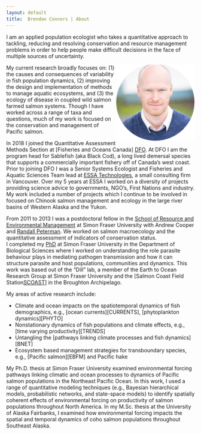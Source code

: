```yaml
---
layout: default
title:  Brendan Connors | About
---
```



I am an applied population ecologist who takes a quantitative approach to tackling, 
reducing and resolving conservation and resource management problems in order to help 
people make difficult decisions in the face of multiple sources of uncertainty. 

<img class="img_headshot"  src="static/images/head_shot.png"
 alt="Brendan Connors" width="210" align="right"/> 

My current research broadly focuses on: (1) the causes and consequences of variability 
in fish population dynamics, (2) improving the design and implementation of methods to 
manage aquatic ecosystems, and (3) the ecology of disease in coupled wild salmon farmed 
salmon systems. Though I have worked across a range of taxa and questions, much of my 
work is focused on the conservation and management of Pacific salmon.

In 2018 I joined the Quantitative Assessment Methods Section at [Fisheries and Oceans Canada] 
[DFO]. At DFO I am the program head for Sablefish (aka Black Cod), a long lived demersal 
species that supports a commercially important fishery off of Canada’s west coast. 
Prior to joining DFO I was a Senior Systems Ecologist and Fisheries and Aquatic Sciences 
Team lead at [ESSA Technologies][ESSA], a small consulting firm in Vancouver. Over my 5 years 
at ESSA I worked on a diversity of projects providing science advice to governments, 
NGO’s, First Nations and industry. My work included a number of projects which I 
continue to be involved in focused on Chinook salmon management and ecology in the 
large river basins of Western Alaska and the Yukon.

From 2011 to 2013 I was a postdoctoral fellow in the [School of Resource and Environmental 
Management][REM] at Simon Fraser University with Andrew Cooper and [Randall Peterman][PETERMAN]. 
We worked on salmon macroecology and the quantitative assessment of indicators of conservation status.  
I completed my [PhD][THESIS] at Simon Fraser University in the Department of Biological Sciences 
where I worked on understanding the role parasite behaviour plays in mediating pathogen 
transmission and how it can structure parasite and host populations, communities and dynamics. 
This work was based out of the “Dill” lab, a member of the Earth to Ocean Research Group 
at Simon Fraser University and the [Salmon Coast Field Station[SCOAST]] in the Broughton Archipelago.


My areas of active research include:

- Climate and ocean impacts on the spatiotemporal dynamics of fish demographics,
  e.g., [ocean currents][CURRENTS], [phytoplankton dynamics][PHYTO]
- Nonstationary dynamics of fish populations and climate effects, e.g., [time
  varying productivity][TRENDS]
- Untangling the [pathways linking climate processes and fish dynamics][BNET]
- Ecosystem based management strategies for transboundary species, e.g.,
  [Pacific salmon][EBFM] and Pacific hake

My Ph.D. thesis at Simon Fraser University examined environmental forcing
pathways linking climatic and ocean processes to dynamics of Pacific salmon
populations in the Northeast Pacific Ocean. In this work, I used a range of
quantitative modeling techniques (e.g., Bayesian hierarchical models,
probabilistic networks, and state-space models) to identify spatially coherent
effects of environmental forcing on productivity of salmon populations
throughout North America. In my M.Sc. thesis at the University of Alaska
Fairbanks, I examined how environmental forcing impacts the spatial and temporal
dynamics of coho salmon populations throughout Southeast Alaska.

[ESSA]:     https://essa.com/
[THESIS]:   http://summit.sfu.ca/system/files/iritems1/11642/etd6557_BConnors.pdf
[REM]:      http://www.sfu.ca/rem.html
[PETERMAN]: https://www.sfu.ca/rem/people/profiles/peterman.html
[SCOAST]:   https://www.salmoncoast.org/
[DFO]:      https://www.dfo-mpo.gc.ca/index-eng.htm
